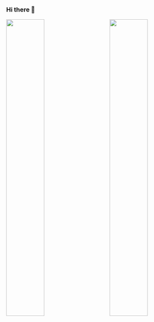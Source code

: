 ### Hi there 👋

<a href='https://github.com/Mrjacint'>
  <img align='left' width='45%' src='https://github-readme-stats.vercel.app/api/top-langs/?username=Mrjacint&theme=merko&layout=compact'>
</a>
<a href='https://github.com/Mrjacint'>
  <img align='right' width='45%' src='https://github-readme-stats.vercel.app/api?username=Mrjacint&theme=merko&show_icons=true'>
</a>

<!--
**Mrjacint/Mrjacint** is a ✨ _special_ ✨ repository because its `README.md` (this file) appears on your GitHub profile.

Here are some ideas to get you started:

- 🔭 I’m currently working on ...
- 🌱 I’m currently learning ...
- 👯 I’m looking to collaborate on ...
- 🤔 I’m looking for help with ...
- 💬 Ask me about ...
- 📫 How to reach me: ...
- 😄 Pronouns: ...
- ⚡ Fun fact: ...
-->

